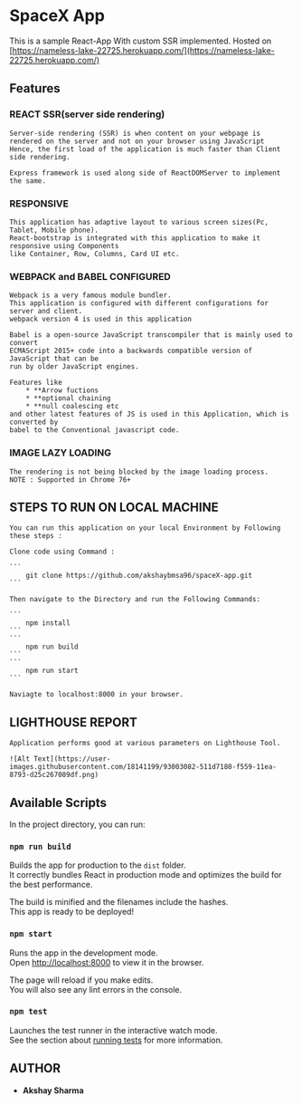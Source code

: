 # SpaceX App

This is a sample React-App With custom  SSR implemented.
Hosted on [https://nameless-lake-22725.herokuapp.com/](https://nameless-lake-22725.herokuapp.com/)

## Features 

### REACT SSR(server side rendering)
    Server-side rendering (SSR) is when content on your webpage is rendered on the server and not on your browser using JavaScript
    Hence, the first load of the application is much faster than Client side rendering.
    
    Express framework is used along side of ReactDOMServer to implement the same.

### RESPONSIVE
    This application has adaptive layout to various screen sizes(Pc, Tablet, Mobile phone).
    React-bootstrap is integrated with this application to make it responsive using Components
    like Container, Row, Columns, Card UI etc.

### WEBPACK and BABEL CONFIGURED
    Webpack is a very famous module bundler.
    This application is configured with different configurations for server and client.
    webpack version 4 is used in this application

    Babel is a open-source JavaScript transcompiler that is mainly used to convert
    ECMAScript 2015+ code into a backwards compatible version of JavaScript that can be 
    run by older JavaScript engines.

    Features like
        * **Arrow fuctions
        * **optional chaining
        * **null coalescing etc
    and other latest features of JS is used in this Application, which is converted by
    babel to the Conventional javascript code.


### IMAGE LAZY LOADING
    The rendering is not being blocked by the image loading process.
    NOTE : Supported in Chrome 76+


##  STEPS TO RUN ON LOCAL MACHINE 
    You can run this application on your local Environment by Following these steps : 
    
    Clone code using Command :

    ```
        git clone https://github.com/akshaybmsa96/spaceX-app.git
    ```

    Then navigate to the Directory and run the Following Commands:

    ```
        npm install
    ```
    ```
        npm run build
    ```
    ```
        npm run start
    ```

    Naviagte to localhost:8000 in your browser.
    
## LIGHTHOUSE REPORT 
    Application performs good at various parameters on Lighthouse Tool.

    ![Alt Text](https://user-images.githubusercontent.com/18141199/93003082-511d7180-f559-11ea-8793-d25c267089df.png)



## Available Scripts

In the project directory, you can run:

### `npm run build`

Builds the app for production to the `dist` folder.<br />
It correctly bundles React in production mode and optimizes the build for the best performance.

The build is minified and the filenames include the hashes.<br />
This app is ready to be deployed!

### `npm start`

Runs the app in the development mode.<br />
Open [http://localhost:8000](http://localhost:8000) to view it in the browser.

The page will reload if you make edits.<br />
You will also see any lint errors in the console.

### `npm test`

Launches the test runner in the interactive watch mode.<br />
See the section about [running tests](https://facebook.github.io/create-react-app/docs/running-tests) for more information.

## AUTHOR

* **Akshay Sharma**
   
